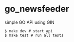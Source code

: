 # go_newsfeeder
simple GO API using GIN

    $ make dev # start api
    $ make test # run all tests

